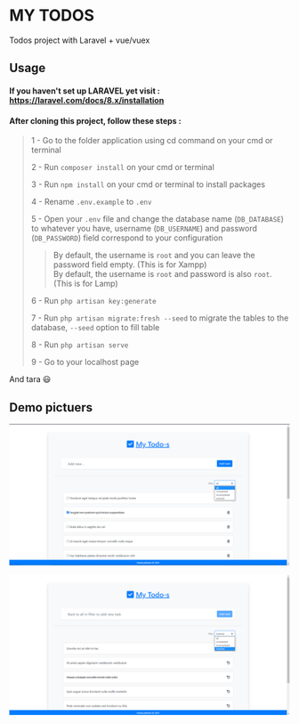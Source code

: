 # MY TODOS

Todos project with Laravel + vue/vuex  

## Usage  
#### If you haven't set up LARAVEL yet visit : https://laravel.com/docs/8.x/installation  

#### After cloning this project, follow these steps :  
>
> 1 - Go to the folder application using cd command on your cmd or terminal  
>
> 2 - Run `composer install` on your cmd or terminal  
>
> 3 - Run `npm install` on your cmd or terminal to install packages
>
> 4 - Rename `.env.example` to `.env`  
>
> 5 - Open your `.env` file and change the database name (`DB_DATABASE`) to whatever you have, username (`DB_USERNAME`) and password (`DB_PASSWORD`) field correspond to your configuration  
>
> > By default, the username is `root` and you can leave the password field empty. (This is for Xampp)  
> > By default, the username is `root` and password is also `root`. (This is for Lamp)  
>
> 6 - Run `php artisan key:generate`  
>
> 7 - Run `php artisan migrate:fresh --seed` to migrate the tables to the database, `--seed` option to fill table  
>
> 8 - Run `php artisan serve`  
>
> 9 - Go to your localhost page
>
And tara :smiley:  

## Demo pictuers  

![pic1](images/pic1.png)

![pic2](images/pic2.png)

